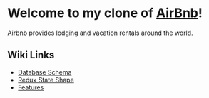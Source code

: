 # Welcome to my clone of [AirBnb](https://lynnette-airbnb.herokuapp.com/)!

Airbnb provides lodging and vacation rentals around the world. 

## Wiki Links
- [Database Schema](https://github.com/lynnettenguyen/airBnb_project/wiki/Database-Schema)
- [Redux State Shape](https://github.com/lynnettenguyen/airBnb_project/wiki/Redux-State-Shape)
- [Features](https://github.com/lynnettenguyen/airBnb_project/wiki/Features-List)
